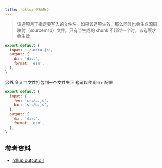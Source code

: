 ```yaml
---
title: rollup 代码拆分
---
```


> 该选项用于指定要写入的文件名。如果该选项生效，那么同时也会生成源码映射（sourcemap）文件。只有当生成的 chunk 不超过一个时，该选项才会生效

```js
export default {
  input: './index.js',
  output: {
    dir: 'dist',
    format: 'esm',
  },
}
```

另外 多入口文件打包到一个文件夹下 也可以使用`dir` 配置

```js
export default {
  input: {
    foo: 'src/a.js',
    bar: 'src/b.js',
  },
  output: {
    dir: 'dist',
    format: 'esm',
  },
}
```

## 参考资料

- [rollup output.dir](https://www.rollupjs.com/guide/big-list-of-options#outputdir)
